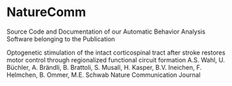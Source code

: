 # NatureComm
Source Code and Documentation of our Automatic Behavior Analysis Software belonging to the Publication

Optogenetic stimulation of the intact corticospinal tract after stroke restores motor control through regionalized functional circuit formation
A.S. Wahl, U. Büchler, A. Brändli, B. Brattoli, S. Musall, H. Kasper, B.V. Ineichen, F. Helmchen, B. Ommer, M.E. Schwab
Nature Communication Journal
